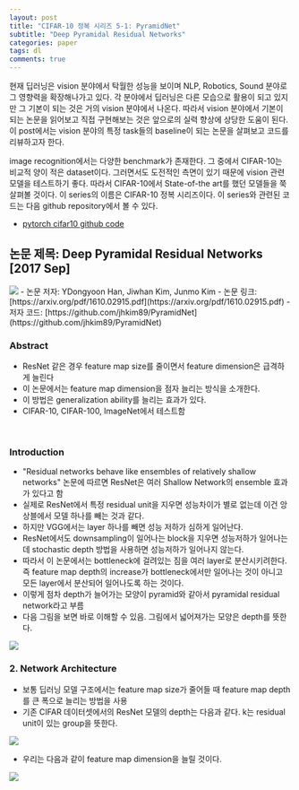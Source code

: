```yaml
---
layout: post
title: "CIFAR-10 정복 시리즈 5-1: PyramidNet"
subtitle: "Deep Pyramidal Residual Networks"
categories: paper
tags: dl
comments: true
---
```


현재 딥러닝은 vision 분야에서 탁월한 성능을 보이며 NLP, Robotics, Sound 분야로 그 영향력을 확장해나가고 있다. 각 분야에서 딥러닝은 다른 모습으로 활용이 되고 있지만 그 기본이 되는 것은 거의 vision 분야에서 나온다. 따라서 vision 분야에서 기본이 되는 논문을 읽어보고 직접 구현해보는 것은 앞으로의 실력 향상에 상당한 도움이 된다. 이 post에서는 vision 분야의 특정 task들의 baseline이 되는 논문을 살펴보고 코드를 리뷰하고자 한다. 

image recognition에서는 다양한 benchmark가 존재한다. 그 중에서 CIFAR-10는 비교적 양이 적은 dataset이다. 그러면서도 도전적인 측면이 있기 때문에 vision 관련 모델을 테스트하기 좋다. 따라서 CIFAR-10에서 State-of-the art를 했던 모델들을 쭉 살펴볼 것이다. 이 series의 이름은 CIFAR-10 정복 시리즈이다. 이 series와 관련된 코드는 다음 github repository에서 볼 수 있다. 

- [pytorch cifar10 github code](https://github.com/dnddnjs/pytorch-cifar10) 


## 논문 제목: Deep Pyramidal Residual Networks [2017 Sep]

<img src="https://www.dropbox.com/s/zd09fkmeu47wq3q/Screenshot%202018-10-19%2015.13.31.png?dl=1">
- 논문 저자: YDongyoon Han, Jiwhan Kim, Junmo Kim
- 논문 링크: [https://arxiv.org/pdf/1610.02915.pdf](https://arxiv.org/pdf/1610.02915.pdf)
- 저자 코드: [https://github.com/jhkim89/PyramidNet](https://github.com/jhkim89/PyramidNet)

<br/>

### Abstract
- ResNet 같은 경우 feature map size를 줄이면서 feature dimension은 급격하게 늘린다
- 이 논문에서는 feature map dimension을 점자 늘리는 방식을 소개한다. 
- 이 방법은 generalization ability를 늘리는 효과가 있다.
- CIFAR-10, CIFAR-100, ImageNet에서 테스트함

<br/>

### Introduction
- "Residual networks behave
like ensembles of relatively shallow networks" 논문에 따르면 ResNet은 여러 Shallow Network의 ensemble 효과가 있다고 함
- 실제로 ResNet에서 특정 residual unit을 지우면 성능차이가 별로 없는데 이건 앙상블에서 모델 하나를 빼는 것과 같다.
- 하지만 VGG에서는 layer 하나를 빼면 성능 저하가 심하게 일어난다. 
- ResNet에서도 downsampling이 일어나는 block을 지우면 성능저하가 일어나는데 stochastic depth 방법을 사용하면 성능저하가 일어나지 않는다. 
- 따라서 이 논문에서는 bottleneck에 걸려있는 짐을 여러 layer로 분산시키려한다. 즉 feature map depth의 increase가 bottleneck에서만 일어나는 것이 아니고 모든 layer에서 분산되어 일어나도록 하는 것이다.
- 이렇게 점차 depth가 늘어가는 모양이 pyramid와 같아서 pyramidal residual network라고 부름
- 다음 그림을 보면 바로 이해할 수 있음. 그림에서 넓어져가는 모양은 depth를 뜻한다.

<img src="https://www.dropbox.com/s/fm7yui43ojdt5rt/Screenshot%202018-10-24%2015.36.15.png?dl=1"> 

<br/>

### 2. Network Architecture
- 보통 딥러닝 모델 구조에서는 feature map size가 줄어들 때 feature map depth를 큰 폭으로 늘리는 방법을 사용
- 기존 CIFAR 데이터셋에서의 ResNet 모델의 depth는 다음과 같다. k는 residual unit이 있는 group을 뜻한다.
<img src="https://www.dropbox.com/s/vnniq1ukyeqms2n/Screenshot%202018-10-24%2015.42.25.png?dl=1">

- 우리는 다음과 같이 feature map dimension을 늘릴 것이다.
<img src="https://www.dropbox.com/s/kz410nnpp8qma2b/Screenshot%202018-10-24%2016.08.30.png?dl=1">
